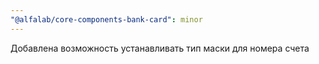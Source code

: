 ```yaml
---
"@alfalab/core-components-bank-card": minor
---
```


Добавлена возможность устанавливать тип маски для номера счета
